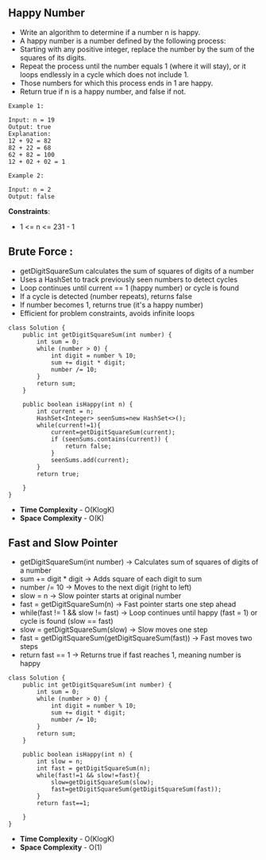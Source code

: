 ##  Happy Number

- Write an algorithm to determine if a number n is happy.
- A happy number is a number defined by the following process:
- Starting with any positive integer, replace the number by the sum of the squares of its digits.
- Repeat the process until the number equals 1 (where it will stay), or it loops endlessly in a cycle which does not include 1.
- Those numbers for which this process ends in 1 are happy.
- Return true if n is a happy number, and false if not.

```
Example 1:

Input: n = 19
Output: true
Explanation:
12 + 92 = 82
82 + 22 = 68
62 + 82 = 100
12 + 02 + 02 = 1

Example 2:

Input: n = 2
Output: false
```
 
**Constraints**:

- 1 <= n <= 231 - 1


## Brute Force :

- getDigitSquareSum calculates the sum of squares of digits of a number
- Uses a HashSet to track previously seen numbers to detect cycles
- Loop continues until current == 1 (happy number) or cycle is found
- If a cycle is detected (number repeats), returns false
- If number becomes 1, returns true (it's a happy number)
- Efficient for problem constraints, avoids infinite loops

```
class Solution {
    public int getDigitSquareSum(int number) {
        int sum = 0;
        while (number > 0) {
            int digit = number % 10;
            sum += digit * digit;
            number /= 10;
        }
        return sum;
    }

    public boolean isHappy(int n) {
        int current = n;
        HashSet<Integer> seenSums=new HashSet<>();
        while(current!=1){
            current=getDigitSquareSum(current);
            if (seenSums.contains(current)) {
                return false;
            }
            seenSums.add(current);
        }  
        return true;
        
    }
}
```

- **Time Complexity** - O(KlogK)
- **Space Complexity** - O(K)


## Fast and Slow Pointer

- getDigitSquareSum(int number) → Calculates sum of squares of digits of a number
- sum += digit * digit → Adds square of each digit to sum
- number /= 10 → Moves to the next digit (right to left)
- slow = n → Slow pointer starts at original number
- fast = getDigitSquareSum(n) → Fast pointer starts one step ahead
- while(fast != 1 && slow != fast) → Loop continues until happy (fast = 1) or cycle is found (slow == fast)
- slow = getDigitSquareSum(slow) → Slow moves one step
- fast = getDigitSquareSum(getDigitSquareSum(fast)) → Fast moves two steps
- return fast == 1 → Returns true if fast reaches 1, meaning number is happy


```
class Solution {
    public int getDigitSquareSum(int number) {
        int sum = 0;
        while (number > 0) {
            int digit = number % 10;
            sum += digit * digit;
            number /= 10;
        }
        return sum;
    }

    public boolean isHappy(int n) {
        int slow = n;
        int fast = getDigitSquareSum(n);
        while(fast!=1 && slow!=fast){
            slow=getDigitSquareSum(slow);
            fast=getDigitSquareSum(getDigitSquareSum(fast));
        }  
        return fast==1;
        
    }
}
```

- **Time Complexity** - O(KlogK)
- **Space Complexity** - O(1)
